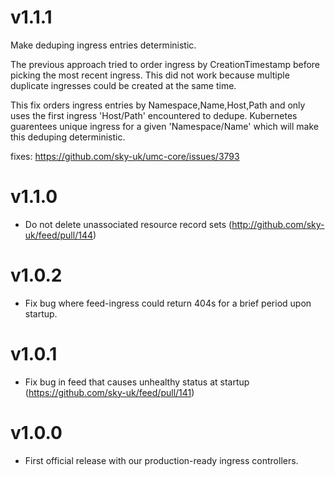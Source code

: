 # v1.1.1

Make deduping ingress entries deterministic.

The previous approach tried to order ingress by CreationTimestamp before
picking the most recent ingress.  This did not work because multiple
duplicate ingresses could be created at the same time.

This fix orders ingress entries by Namespace,Name,Host,Path and only
uses the first ingress 'Host/Path' encountered to dedupe.  Kubernetes
guarentees unique ingress for a given 'Namespace/Name' which will make
this deduping deterministic.

fixes: https://github.com/sky-uk/umc-core/issues/3793

# v1.1.0

* Do not delete unassociated resource record sets (http://github.com/sky-uk/feed/pull/144)

# v1.0.2

* Fix bug where feed-ingress could return 404s for a brief period upon startup.

# v1.0.1

* Fix bug in feed that causes unhealthy status at startup (https://github.com/sky-uk/feed/pull/141)

# v1.0.0

* First official release with our production-ready ingress controllers.
